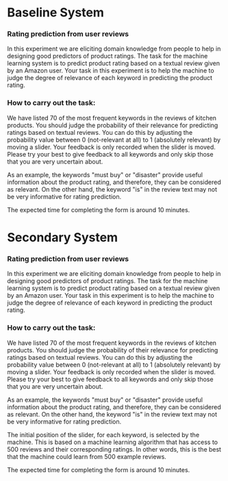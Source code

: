 # Baseline System

### Rating prediction from user reviews
 
In this experiment we are eliciting domain knowledge from people to help in designing good predictors of product ratings. The task for the machine learning system is to predict product rating based on a textual review given by an Amazon user. Your task in this experiment is to help the machine to judge the degree of relevance of each keyword in predicting the product rating.
 
### How to carry out the task:
 
We have listed 70 of the most frequent keywords in the reviews of  kitchen products. You should judge the probability of their relevance  for predicting ratings based on textual reviews. You can do this by  adjusting the probability value between 0 (not-relevant at all) to 1  (absolutely relevant) by moving a slider. Your feedback is only recorded  when the slider is moved. Please try your best to give feedback to all   keywords and only skip those that you are very uncertain about.

As an example, the keywords "must buy" or "disaster" provide useful information about the product rating, and therefore, they can be considered as relevant. On the other hand, the keyword "is" in the review text may not be very informative for rating prediction. 
 
The expected time for completing the form is around 10 minutes.


# Secondary System
### Rating prediction from user reviews
 
In this experiment we are eliciting domain knowledge from people to help in designing good predictors of product ratings. The task for the machine learning system is to predict product rating based on a textual review given by an Amazon user. Your task in this experiment is to help the machine to judge the degree of relevance of each keyword in predicting the product rating.
 
### How to carry out the task:
 
We have listed 70 of the most frequent keywords in the reviews of kitchen products. You should judge the probability of their relevance for predicting ratings based on textual reviews. You can do this by adjusting the probability value between 0 (not-relevant at all) to 1 (absolutely relevant) by moving a slider. Your feedback is only recorded when the slider is moved. Please try your best to give feedback to all  keywords and only skip those that you are very uncertain about.

As an example, the keywords "must buy" or "disaster" provide useful information about the product rating, and therefore, they can be considered as relevant. On the other hand, the keyword "is" in the review text may not be very informative for rating prediction. 
 
The initial position of the slider, for each keyword, is selected by the machine. This is based on a machine learning algorithm that has access to 500 reviews and their corresponding ratings. In other words, this is the best that the machine could learn from 500 example reviews.
 
 The expected time for completing the form is around 10 minutes.
